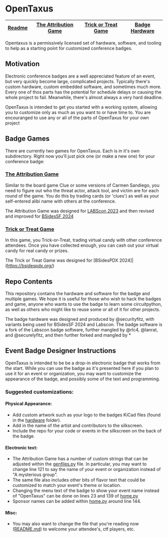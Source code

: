# OpenTaxus 

| [Readme](README.md) | [The Attribution Game](attribution/README.md) | [Trick or Treat Game](trickortreat/README.md) | [Badge Hardware](hardware/Readme.md) |
| ------------------- | --------------------------------------------- | --------------------------------------------- | ------------------------------------ |

Opentaxus is a permissively licensed set of hardware, software, and tooling to help as a starting point for customized conference badges.

## Motivation
Electronic conference badges are a well appreciated feature of an event, but very quickly become large, complicated projects. Typically there's custom hardware, custom embedded software, and sometimes much more. Every one of thos parts has the potential for schedule delays or causing the whole project to fail. Meanwhile, there's almost always a very hard deadline.

OpenTaxus is intended to get you started with a working system, allowing you to customize only as much as you want to or have time to. You are encouranged to use any or all of the parts of OpenTaxus for your own project

## Badge Games

There are currently two games for OpenTaxus. Each is in it's own subdirectory. Right now you'll just pick one (or make a new one) for your conference badge:

### [The Attribution Game](attribution/README.md)

Similar to the board game Clue or some versions of Carmen Sandiego,
you need to figure out who the threat actor, attack tool, and victim
are for each round of the game. You do this by trading cards (or
'clues') as well as your self-entered alibi name with others
at the conference.

The Attribution Game was designed for [LABScon 2023](https://www.labscon.io/) and then revised and improved for [BSidesSF 2024](https://bsidessf.org/)

### [Trick or Treat Game](trickortreat/README.md) 

In this game, you Trick-or-Treat, trading virtual candy with other conference attendees. Once you have collected enough, you can cash out your virtual candy for real candy or prizes.

The Trick or Treat Game was designed for [BSidesPDX 2024]|(https://bsidespdx.org/)

## Repo Contents

This repository contains the hardware and software for the badge and multiple games. We hope it is useful for those who wish to hack the badges and game, anyone who wants to use the badge to learn some circuitpython, as well as others who might like to reuse some or all of it for other projects.

The badge hardware was designed and produced by @securityfitz, with variants being used for BSidesSF 2024 and Labscon.
The badge software is a fork of the Labscon badge software, further mangled by @rlc4, @lanrat, and @securelyfitz, and then further forked and mangled by *

## Event Badge Designer Instructions

OpenTaxus is intended to be be a drop-in electronic badge that works from the start. While you can use the badge as it's presented here if you plan to use it for an event or organization, you may want to customize the appearance of the badge, and possibly some of the text and programming. 

### Suggested customizations:
	
#### Physical Appearance:
* Add custom artwork such as your logo to the badges KiCad files (found in the [hardware](/hardware) folder). 
* Add in the name of the artist and contributors to the silkscreen.
* Include the repo for your code or events in the silkscreen on the back of the badge.

#### Electronic text:
* The Attribution Game has a number of custom strings that can be adjusted within the [genfiles.py](./attribution/configs/genfiles.py) file. In particular, you may want to change line 121 to say the name of your event or organization instead of "A mysterious group".
* The same file also includes other bits of flavor text that could be customized to match your event's theme or location.
* Changing the menu text of the badge to show your event name instead of "OpenTaxus" can be done on lines 23 and 139 of [home.py](./attribution/software/home.py)
* Sponsor names can be added within [home.py](./attribution/software/home.py) around line 144.

#### Misc:
* You may also want to change the file that you're reading now ([README.md](README.md)) to welcome your attendee's, ctf players, etc.
